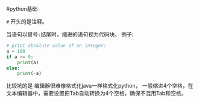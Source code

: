 #python基础

`#` 开头的是注释。

当语句以冒号`:`结尾时，缩进的语句视为代码块。
例子:
```py
# print absolute value of an integer:
a = 100
if a >= 0:
    print(a)
else:
    print(-a)
```

比较坑的是 编辑器很难像格式化java一样格式化python， 一般缩进4个空格，在文本编辑器中，需要设置把Tab自动转换为4个空格，确保不混用Tab和空格。


